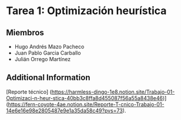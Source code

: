 # Tarea 1: Optimización heurística 


## Miembros
- Hugo Andrés Mazo Pacheco
- Juan Pablo Garcia Carballo
- Julián Orrego Martínez



## Additional Information

[Reporte técnico] (https://harmless-dingo-1e8.notion.site/Trabajo-01-Optimizaci-n-heur-stica-40bb3c8ffa8d455087f56a55a8438e46)](https://fern-coyote-4ae.notion.site/Reporte-T-cnico-Trabajo-01-14e6e16e98e2805487e9e1a35da58c49?pvs=73).


